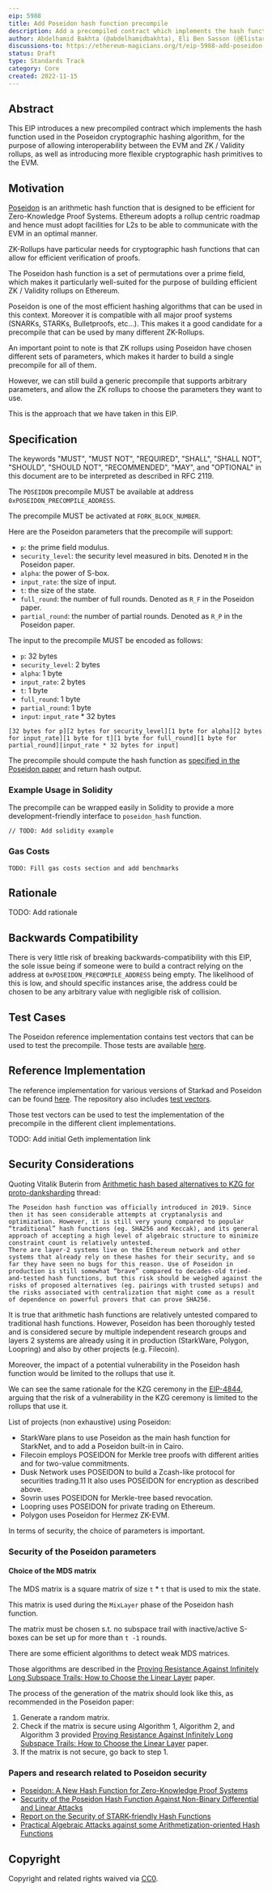 ```yaml
---
eip: 5988
title: Add Poseidon hash function precompile
description: Add a precompiled contract which implements the hash function used in the Poseidon cryptographic hashing algorithm
author: Abdelhamid Bakhta (@abdelhamidbakhta), Eli Ben Sasson (@Elistark), Avihu Levy (@avihu28), David Levit Gurevich (@DavidLevitGurevich)
discussions-to: https://ethereum-magicians.org/t/eip-5988-add-poseidon-hash-function-precompile/11772
status: Draft
type: Standards Track
category: Core
created: 2022-11-15
---
```


## Abstract

This EIP introduces a new precompiled contract which implements the hash function used in the Poseidon cryptographic hashing algorithm, for the purpose of allowing interoperability between the EVM and ZK / Validity rollups, as well as introducing more flexible cryptographic hash primitives to the EVM.

## Motivation

[Poseidon](https://eprint.iacr.org/2019/458.pdf) is an arithmetic hash function that is designed to be efficient for Zero-Knowledge Proof Systems.
Ethereum adopts a rollup centric roadmap and hence must adopt facilities for L2s to be able to communicate with the EVM in an optimal manner.

ZK-Rollups have particular needs for cryptographic hash functions that can allow for efficient verification of proofs.

The Poseidon hash function is a set of permutations over a prime field, which makes it particularly well-suited for the purpose of building efficient ZK / Validity rollups on Ethereum.

Poseidon is one of the most efficient hashing algorithms that can be used in this context.
Moreover it is compatible with all major proof systems (SNARKs, STARKs, Bulletproofs, etc...).
This makes it a good candidate for a precompile that can be used by many different ZK-Rollups.

An important point to note is that ZK rollups using Poseidon have chosen different sets of parameters, which makes it harder to build a single precompile for all of them.

However, we can still build a generic precompile that supports arbitrary parameters, and allow the ZK rollups to choose the parameters they want to use.

This is the approach that we have taken in this EIP.

## Specification

The keywords "MUST", "MUST NOT", "REQUIRED", "SHALL", "SHALL NOT", "SHOULD", "SHOULD NOT", "RECOMMENDED", "MAY", and "OPTIONAL" in this document are to be interpreted as described in RFC 2119.

The `POSEIDON` precompile MUST be available at address `0xPOSEIDON_PRECOMPILE_ADDRESS`.

The precompile MUST be activated at `FORK_BLOCK_NUMBER`.

Here are the Poseidon parameters that the precompile will support:

- `p`: the prime field modulus.
- `security_level`: the security level measured in bits. Denoted `M` in the Poseidon paper.
- `alpha`: the power of S-box.
- `input_rate`: the size of input.
- `t`: the size of the state.
- `full_round`: the number of full rounds. Denoted as `R_F` in the Poseidon paper.
- `partial_round`: the number of partial rounds. Denoted as `R_P` in the Poseidon paper.

The input to the precompile MUST be encoded as follows:

- `p`: 32 bytes
- `security_level`: 2 bytes
- `alpha`: 1 byte
- `input_rate`: 2 bytes
- `t`: 1 byte
- `full_round`: 1 byte
- `partial_round`: 1 byte
- `input`: `input_rate` \* 32 bytes

```
[32 bytes for p][2 bytes for security_level][1 byte for alpha][2 bytes for input_rate][1 byte for t][1 byte for full_round][1 byte for partial_round][input_rate * 32 bytes for input]
```

The precompile should compute the hash function as [specified in the Poseidon paper](https://eprint.iacr.org/2019/458.pdf) and return hash output.

### Example Usage in Solidity

The precompile can be wrapped easily in Solidity to provide a more development-friendly interface to `poseidon_hash` function.

```solidity
// TODO: Add solidity example
```

### Gas Costs

```
TODO: Fill gas costs section and add benchmarks
```

## Rationale

TODO: Add rationale

## Backwards Compatibility

There is very little risk of breaking backwards-compatibility with this EIP, the sole issue being if someone were to build a contract relying on the address at `0xPOSEIDON_PRECOMPILE_ADDRESS` being empty. The likelihood of this is low, and should specific instances arise, the address could be chosen to be any arbitrary value with negligible risk of collision.

## Test Cases

The Poseidon reference implementation contains test vectors that can be used to test the precompile.
Those tests are available [here](https://extgit.iaik.tugraz.at/krypto/hadeshash/-/blob/master/code/test_vectors.txt).

## Reference Implementation

The reference implementation for various versions of Starkad and Poseidon can be found [here](https://extgit.iaik.tugraz.at/krypto/hadeshash). The repository also includes [test vectors](https://extgit.iaik.tugraz.at/krypto/hadeshash/-/blob/master/code/test_vectors.txt).

Those test vectors can be used to test the implementation of the precompile in the different client implementations.

TODO: Add initial Geth implementation link

## Security Considerations

Quoting Vitalik Buterin from [Arithmetic hash based alternatives to KZG for proto-danksharding](https://ethresear.ch/t/arithmetic-hash-based-alternatives-to-kzg-for-proto-danksharding-eip-4844/13863) thread:

```text
The Poseidon hash function was officially introduced in 2019. Since then it has seen considerable attempts at cryptanalysis and optimization. However, it is still very young compared to popular “traditional” hash functions (eg. SHA256 and Keccak), and its general approach of accepting a high level of algebraic structure to minimize constraint count is relatively untested.
There are layer-2 systems live on the Ethereum network and other systems that already rely on these hashes for their security, and so far they have seen no bugs for this reason. Use of Poseidon in production is still somewhat “brave” compared to decades-old tried-and-tested hash functions, but this risk should be weighed against the risks of proposed alternatives (eg. pairings with trusted setups) and the risks associated with centralization that might come as a result of dependence on powerful provers that can prove SHA256.
```

It is true that arithmetic hash functions are relatively untested compared to traditional hash functions.
However, Poseidon has been thoroughly tested and is considered secure by multiple independent research groups and layers 2 systems are already using it in production (StarkWare, Polygon, Loopring) and also by other projects (e.g. Filecoin).

Moreover, the impact of a potential vulnerability in the Poseidon hash function would be limited to the rollups that use it.

We can see the same rationale for the KZG ceremony in the [EIP-4844](./eip-4844.md), arguing that the risk of a vulnerability in the KZG ceremony is limited to the rollups that use it.

List of projects (non exhaustive) using Poseidon:

- StarkWare plans to use Poseidon as the main hash function for StarkNet, and to add a Poseidon built-in in Cairo.
- Filecoin employs POSEIDON for Merkle tree proofs with different arities and for two-value commitments.
- Dusk Network uses POSEIDON to build a Zcash-like protocol for securities trading.11 It also uses POSEIDON
  for encryption as described above.
- Sovrin uses POSEIDON for Merkle-tree based revocation.
- Loopring uses POSEIDON for private trading on Ethereum.
- Polygon uses Poseidon for Hermez ZK-EVM.

In terms of security, the choice of parameters is important.

### Security of the Poseidon parameters

#### Choice of the MDS matrix

The MDS matrix is a square matrix of size `t` \* `t` that is used to mix the state.

This matrix is used during the `MixLayer` phase of the Poseidon hash function.

The matrix must be chosen s.t. no subspace trail with inactive/active S-boxes can be set up for more than `t -1` rounds.

There are some efficient algorithms to detect weak MDS matrices.

Those algorithms are described in the [Proving Resistance Against Infinitely Long Subspace Trails: How to Choose the Linear Layer](https://eprint.iacr.org/2020/500.pdf) paper.

The process of the generation of the matrix should look like this, as recommended in the Poseidon paper:

1. Generate a random matrix.
2. Check if the matrix is secure using Algorithm 1, Algorithm 2, and Algorithm 3 provided [Proving Resistance Against Infinitely Long Subspace Trails: How to Choose the Linear Layer](https://eprint.iacr.org/2020/500.pdf) paper.
3. If the matrix is not secure, go back to step 1.

### Papers and research related to Poseidon security

- [Poseidon: A New Hash Function for Zero-Knowledge Proof Systems](https://eprint.iacr.org/2019/458.pdf)
- [Security of the Poseidon Hash Function Against Non-Binary Differential and Linear Attacks](https://link.springer.com/content/pdf/10.1007/s10559-021-00352-y.pdf)
- [Report on the Security of STARK-friendly Hash Functions](https://hal.inria.fr/hal-02883253/document)
- [Practical Algebraic Attacks against some Arithmetization-oriented Hash Functions](https://hal.archives-ouvertes.fr/hal-03518757/document)

## Copyright

Copyright and related rights waived via [CC0](../LICENSE.md).
